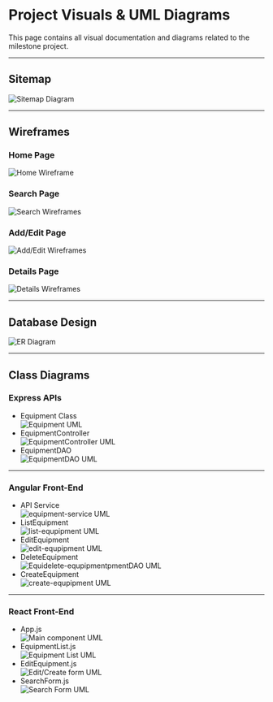 # Project Visuals & UML Diagrams

This page contains all visual documentation and diagrams related to the milestone project.
  
---

## Sitemap
![Sitemap Diagram](sitemap.png)

---

## Wireframes

### Home Page
![Home Wireframe](home.png)

### Search Page
![Search Wireframes](search.png)

### Add/Edit Page
![Add/Edit Wireframes](add.png)

### Details Page
![Details Wireframes](details.png)

---

## Database Design
![ER Diagram](er.png)

---

## Class Diagrams

### Express APIs
 - Equipment Class  
  ![Equipment UML](equipment.png)
 - EquipmentController  
  ![EquipmentController UML](controller.png)
 - EquipmentDAO  
  ![EquipmentDAO UML](dao.png)

---

### Angular Front-End
 - API Service  
  ![equipment-service UML](equipment-service.png)
 - ListEquipment  
  ![list-equpipment UML](list-equipment.png)
 - EditEquipment  
  ![edit-equpipment UML](edit-equipment.png)
 - DeleteEquipment  
  ![Equidelete-equpipmentpmentDAO UML](delete-equipment.png)
 - CreateEquipment  
  ![create-equpipment UML](create-equipment.png)  

---

### React Front-End
 - App.js  
  ![Main component UML](App-js.png)
 - EquipmentList.js  
  ![Equipment List UML](equipment-list-js.png)
 - EditEquipment.js  
  ![Edit/Create form UML](edit-equipment-js.png)
 - SearchForm.js  
  ![Search Form UML](search-form-js.png)
